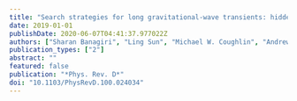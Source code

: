 ```yaml
---
title: "Search strategies for long gravitational-wave transients: hidden Markov model tracking and seedless clustering"
date: 2019-01-01
publishDate: 2020-06-07T04:41:37.977022Z
authors: ["Sharan Banagiri", "Ling Sun", "Michael W. Coughlin", "Andrew Melatos"]
publication_types: ["2"]
abstract: ""
featured: false
publication: "*Phys. Rev. D*"
doi: "10.1103/PhysRevD.100.024034"
---
```


